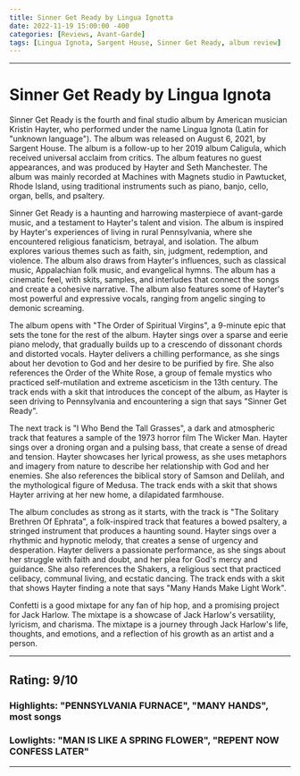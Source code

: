```yaml
---
title: Sinner Get Ready by Lingua Ignotta
date: 2022-11-19 15:00:00 -400
categories: [Reviews, Avant-Garde]
tags: [Lingua Ignota, Sargent House, Sinner Get Ready, album review]
---
```


---

# Sinner Get Ready by Lingua Ignota

Sinner Get Ready is the fourth and final studio album by American musician Kristin Hayter, who performed under the name Lingua Ignota (Latin for "unknown language"). The album was released on August 6, 2021, by Sargent House. The album is a follow-up to her 2019 album Caligula, which received universal acclaim from critics. The album features no guest appearances, and was produced by Hayter and Seth Manchester. The album was mainly recorded at Machines with Magnets studio in Pawtucket, Rhode Island, using traditional instruments such as piano, banjo, cello, organ, bells, and psaltery.

Sinner Get Ready is a haunting and harrowing masterpiece of avant-garde music, and a testament to Hayter's talent and vision. The album is inspired by Hayter's experiences of living in rural Pennsylvania, where she encountered religious fanaticism, betrayal, and isolation. The album explores various themes such as faith, sin, judgment, redemption, and violence. The album also draws from Hayter's influences, such as classical music, Appalachian folk music, and evangelical hymns. The album has a cinematic feel, with skits, samples, and interludes that connect the songs and create a cohesive narrative. The album also features some of Hayter's most powerful and expressive vocals, ranging from angelic singing to demonic screaming.

The album opens with "The Order of Spiritual Virgins", a 9-minute epic that sets the tone for the rest of the album. Hayter sings over a sparse and eerie piano melody, that gradually builds up to a crescendo of dissonant chords and distorted vocals. Hayter delivers a chilling performance, as she sings about her devotion to God and her desire to be purified by fire. She also references the Order of the White Rose, a group of female mystics who practiced self-mutilation and extreme asceticism in the 13th century. The track ends with a skit that introduces the concept of the album, as Hayter is seen driving to Pennsylvania and encountering a sign that says "Sinner Get Ready".

The next track is "I Who Bend the Tall Grasses", a dark and atmospheric track that features a sample of the 1973 horror film The Wicker Man. Hayter sings over a droning organ and a pulsing bass, that create a sense of dread and tension. Hayter showcases her lyrical prowess, as she uses metaphors and imagery from nature to describe her relationship with God and her enemies. She also references the biblical story of Samson and Delilah, and the mythological figure of Medusa. The track ends with a skit that shows Hayter arriving at her new home, a dilapidated farmhouse.

The album concludes as strong as it starts, with the track is "The Solitary Brethren Of Ephrata", a folk-inspired track that features a bowed psaltery, a stringed instrument that produces a haunting sound. Hayter sings over a rhythmic and hypnotic melody, that creates a sense of urgency and desperation. Hayter delivers a passionate performance, as she sings about her struggle with faith and doubt, and her plea for God's mercy and guidance. She also references the Shakers, a religious sect that practiced celibacy, communal living, and ecstatic dancing. The track ends with a skit that shows Hayter finding a note that says "Many Hands Make Light Work".

Confetti is a good mixtape for any fan of hip hop, and a promising project for Jack Harlow. The mixtape is a showcase of Jack Harlow's versatility, lyricism, and charisma. The mixtape is a journey through Jack Harlow's life, thoughts, and emotions, and a reflection of his growth as an artist and a person.

---

## Rating: 9/10

### Highlights: "PENNSYLVANIA FURNACE", "MANY HANDS", most songs

### Lowlights: "MAN IS LIKE A SPRING FLOWER", "REPENT NOW CONFESS LATER"

---
